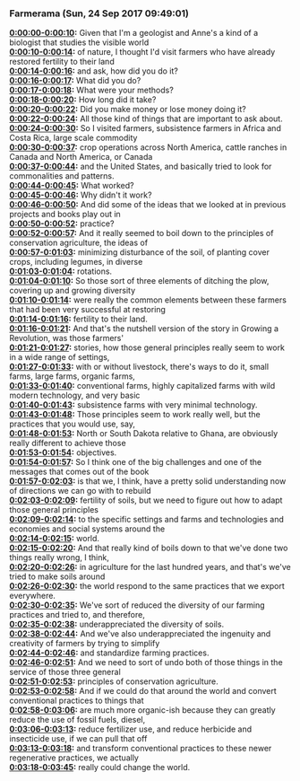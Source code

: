 ### Farmerama  (Sun, 24 Sep 2017 09:49:01)
**[0:00:00-0:00:10](https://soundcloud.com/farmerama-radio/short-david-montgomery#t=0:00:00):**  Given that I'm a geologist and Anne's a kind of a biologist that studies the visible world  
**[0:00:10-0:00:14](https://soundcloud.com/farmerama-radio/short-david-montgomery#t=0:00:10):**  of nature, I thought I'd visit farmers who have already restored fertility to their land  
**[0:00:14-0:00:16](https://soundcloud.com/farmerama-radio/short-david-montgomery#t=0:00:14):**  and ask, how did you do it?  
**[0:00:16-0:00:17](https://soundcloud.com/farmerama-radio/short-david-montgomery#t=0:00:16):**  What did you do?  
**[0:00:17-0:00:18](https://soundcloud.com/farmerama-radio/short-david-montgomery#t=0:00:17):**  What were your methods?  
**[0:00:18-0:00:20](https://soundcloud.com/farmerama-radio/short-david-montgomery#t=0:00:18):**  How long did it take?  
**[0:00:20-0:00:22](https://soundcloud.com/farmerama-radio/short-david-montgomery#t=0:00:20):**  Did you make money or lose money doing it?  
**[0:00:22-0:00:24](https://soundcloud.com/farmerama-radio/short-david-montgomery#t=0:00:22):**  All those kind of things that are important to ask about.  
**[0:00:24-0:00:30](https://soundcloud.com/farmerama-radio/short-david-montgomery#t=0:00:24):**  So I visited farmers, subsistence farmers in Africa and Costa Rica, large scale commodity  
**[0:00:30-0:00:37](https://soundcloud.com/farmerama-radio/short-david-montgomery#t=0:00:30):**  crop operations across North America, cattle ranches in Canada and North America, or Canada  
**[0:00:37-0:00:44](https://soundcloud.com/farmerama-radio/short-david-montgomery#t=0:00:37):**  and the United States, and basically tried to look for commonalities and patterns.  
**[0:00:44-0:00:45](https://soundcloud.com/farmerama-radio/short-david-montgomery#t=0:00:44):**  What worked?  
**[0:00:45-0:00:46](https://soundcloud.com/farmerama-radio/short-david-montgomery#t=0:00:45):**  Why didn't it work?  
**[0:00:46-0:00:50](https://soundcloud.com/farmerama-radio/short-david-montgomery#t=0:00:46):**  And did some of the ideas that we looked at in previous projects and books play out in  
**[0:00:50-0:00:52](https://soundcloud.com/farmerama-radio/short-david-montgomery#t=0:00:50):**  practice?  
**[0:00:52-0:00:57](https://soundcloud.com/farmerama-radio/short-david-montgomery#t=0:00:52):**  And it really seemed to boil down to the principles of conservation agriculture, the ideas of  
**[0:00:57-0:01:03](https://soundcloud.com/farmerama-radio/short-david-montgomery#t=0:00:57):**  minimizing disturbance of the soil, of planting cover crops, including legumes, in diverse  
**[0:01:03-0:01:04](https://soundcloud.com/farmerama-radio/short-david-montgomery#t=0:01:03):**  rotations.  
**[0:01:04-0:01:10](https://soundcloud.com/farmerama-radio/short-david-montgomery#t=0:01:04):**  So those sort of three elements of ditching the plow, covering up and growing diversity  
**[0:01:10-0:01:14](https://soundcloud.com/farmerama-radio/short-david-montgomery#t=0:01:10):**  were really the common elements between these farmers that had been very successful at restoring  
**[0:01:14-0:01:16](https://soundcloud.com/farmerama-radio/short-david-montgomery#t=0:01:14):**  fertility to their land.  
**[0:01:16-0:01:21](https://soundcloud.com/farmerama-radio/short-david-montgomery#t=0:01:16):**  And that's the nutshell version of the story in Growing a Revolution, was those farmers'  
**[0:01:21-0:01:27](https://soundcloud.com/farmerama-radio/short-david-montgomery#t=0:01:21):**  stories, how those general principles really seem to work in a wide range of settings,  
**[0:01:27-0:01:33](https://soundcloud.com/farmerama-radio/short-david-montgomery#t=0:01:27):**  with or without livestock, there's ways to do it, small farms, large farms, organic farms,  
**[0:01:33-0:01:40](https://soundcloud.com/farmerama-radio/short-david-montgomery#t=0:01:33):**  conventional farms, highly capitalized farms with wild modern technology, and very basic  
**[0:01:40-0:01:43](https://soundcloud.com/farmerama-radio/short-david-montgomery#t=0:01:40):**  subsistence farms with very minimal technology.  
**[0:01:43-0:01:48](https://soundcloud.com/farmerama-radio/short-david-montgomery#t=0:01:43):**  Those principles seem to work really well, but the practices that you would use, say,  
**[0:01:48-0:01:53](https://soundcloud.com/farmerama-radio/short-david-montgomery#t=0:01:48):**  North or South Dakota relative to Ghana, are obviously really different to achieve those  
**[0:01:53-0:01:54](https://soundcloud.com/farmerama-radio/short-david-montgomery#t=0:01:53):**  objectives.  
**[0:01:54-0:01:57](https://soundcloud.com/farmerama-radio/short-david-montgomery#t=0:01:54):**  So I think one of the big challenges and one of the messages that comes out of the book  
**[0:01:57-0:02:03](https://soundcloud.com/farmerama-radio/short-david-montgomery#t=0:01:57):**  is that we, I think, have a pretty solid understanding now of directions we can go with to rebuild  
**[0:02:03-0:02:09](https://soundcloud.com/farmerama-radio/short-david-montgomery#t=0:02:03):**  fertility of soils, but we need to figure out how to adapt those general principles  
**[0:02:09-0:02:14](https://soundcloud.com/farmerama-radio/short-david-montgomery#t=0:02:09):**  to the specific settings and farms and technologies and economies and social systems around the  
**[0:02:14-0:02:15](https://soundcloud.com/farmerama-radio/short-david-montgomery#t=0:02:14):**  world.  
**[0:02:15-0:02:20](https://soundcloud.com/farmerama-radio/short-david-montgomery#t=0:02:15):**  And that really kind of boils down to that we've done two things really wrong, I think,  
**[0:02:20-0:02:26](https://soundcloud.com/farmerama-radio/short-david-montgomery#t=0:02:20):**  in agriculture for the last hundred years, and that's we've tried to make soils around  
**[0:02:26-0:02:30](https://soundcloud.com/farmerama-radio/short-david-montgomery#t=0:02:26):**  the world respond to the same practices that we export everywhere.  
**[0:02:30-0:02:35](https://soundcloud.com/farmerama-radio/short-david-montgomery#t=0:02:30):**  We've sort of reduced the diversity of our farming practices and tried to, and therefore,  
**[0:02:35-0:02:38](https://soundcloud.com/farmerama-radio/short-david-montgomery#t=0:02:35):**  underappreciated the diversity of soils.  
**[0:02:38-0:02:44](https://soundcloud.com/farmerama-radio/short-david-montgomery#t=0:02:38):**  And we've also underappreciated the ingenuity and creativity of farmers by trying to simplify  
**[0:02:44-0:02:46](https://soundcloud.com/farmerama-radio/short-david-montgomery#t=0:02:44):**  and standardize farming practices.  
**[0:02:46-0:02:51](https://soundcloud.com/farmerama-radio/short-david-montgomery#t=0:02:46):**  And we need to sort of undo both of those things in the service of those three general  
**[0:02:51-0:02:53](https://soundcloud.com/farmerama-radio/short-david-montgomery#t=0:02:51):**  principles of conservation agriculture.  
**[0:02:53-0:02:58](https://soundcloud.com/farmerama-radio/short-david-montgomery#t=0:02:53):**  And if we could do that around the world and convert conventional practices to things that  
**[0:02:58-0:03:06](https://soundcloud.com/farmerama-radio/short-david-montgomery#t=0:02:58):**  are much more organic-ish because they can greatly reduce the use of fossil fuels, diesel,  
**[0:03:06-0:03:13](https://soundcloud.com/farmerama-radio/short-david-montgomery#t=0:03:06):**  reduce fertilizer use, and reduce herbicide and insecticide use, if we can pull that off  
**[0:03:13-0:03:18](https://soundcloud.com/farmerama-radio/short-david-montgomery#t=0:03:13):**  and transform conventional practices to these newer regenerative practices, we actually  
**[0:03:18-0:03:45](https://soundcloud.com/farmerama-radio/short-david-montgomery#t=0:03:18):**  really could change the world.  
